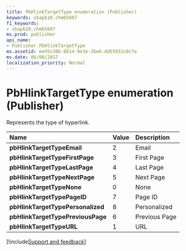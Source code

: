 ```yaml
---
title: PbHlinkTargetType enumeration (Publisher)
keywords: vbapb10.chm65607
f1_keywords:
- vbapb10.chm65607
ms.prod: publisher
api_name:
- Publisher.PbHlinkTargetType
ms.assetid: ee45c38b-8b14-9e3e-2be6-dd55932c0c7e
ms.date: 06/08/2017
localization_priority: Normal
---
```



# PbHlinkTargetType enumeration (Publisher)

Represents the type of hyperlink.



|Name|Value|Description|
|:-----|:-----|:-----|
| **pbHlinkTargetTypeEmail**|2|Email|
| **pbHlinkTargetTypeFirstPage**|3|First Page|
| **pbHlinkTargetTypeLastPage**|4|Last Page|
| **pbHlinkTargetTypeNextPage**|5|Next Page|
| **pbHlinkTargetTypeNone**|0|None|
| **pbHlinkTargetTypePageID**|7|Page ID|
| **pbHlinkTargetTypePersonalized**|8|Personalized|
| **pbHlinkTargetTypePreviousPage**|6|Previous Page|
| **pbHlinkTargetTypeURL**|1|URL|

[!include[Support and feedback](~/includes/feedback-boilerplate.md)]